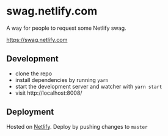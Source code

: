 # swag.netlify.com

A way for people to request some Netlify swag.

https://swag.netlify.com



## Development

- clone the repo
- install dependencies by running `yarn`
- start the development server and watcher with `yarn start`
- visit http://localhost:8008/


## Deployment

Hosted on [Netlify](https://www.netlify.com). Deploy by pushing changes to `master`
